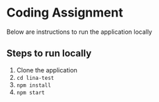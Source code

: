 # Coding Assignment

Below are instructions to run the application locally

## Steps to run locally

1. Clone the application
2. ```cd lina-test```
3. ```npm install```
4. ```npm start```
